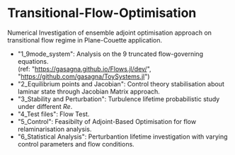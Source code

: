 # Transitional-Flow-Optimisation

Numerical Investigation of ensemble adjoint optimisation approach on transitional flow regime in Plane-Couette application.

- "1_9mode_system": Analysis on the 9 truncated flow-governing equations. <br />(ref: "https://gasagna.github.io/Flows.jl/dev/", "https://github.com/gasagna/ToySystems.jl")
- "2_Equilibrium points and Jacobian": Control theory stabilisation about laminar state through Jacobian Matrix approach.
- "3_Stability and Perturbation": Turbulence lifetime probabilistic study under different <em>Re</em>.
- "4_Test files": Flow Test.
- "5_Control": Feasibilty of Adjoint-Based Optimisation for flow relaminarisation analysis.
- "6_Statistical Analysis": Perturbantion lifetime investigation with varying control parameters and flow conditions.

